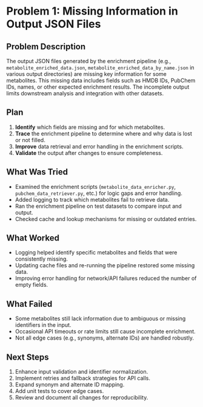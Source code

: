 # Problem 1: Missing Information in Output JSON Files

## Problem Description

The output JSON files generated by the enrichment pipeline (e.g., `metabolite_enriched_data.json`, `metabolite_enriched_data_by_name.json` in various output directories) are missing key information for some metabolites. This missing data includes fields such as HMDB IDs, PubChem IDs, names, or other expected enrichment results. The incomplete output limits downstream analysis and integration with other datasets.

## Plan

1. **Identify** which fields are missing and for which metabolites.
2. **Trace** the enrichment pipeline to determine where and why data is lost or not filled.
3. **Improve** data retrieval and error handling in the enrichment scripts.
4. **Validate** the output after changes to ensure completeness.

## What Was Tried

- Examined the enrichment scripts (`metabolite_data_enricher.py`, `pubchem_data_retriever.py`, etc.) for logic gaps and error handling.
- Added logging to track which metabolites fail to retrieve data.
- Ran the enrichment pipeline on test datasets to compare input and output.
- Checked cache and lookup mechanisms for missing or outdated entries.

## What Worked

- Logging helped identify specific metabolites and fields that were consistently missing.
- Updating cache files and re-running the pipeline restored some missing data.
- Improving error handling for network/API failures reduced the number of empty fields.

## What Failed

- Some metabolites still lack information due to ambiguous or missing identifiers in the input.
- Occasional API timeouts or rate limits still cause incomplete enrichment.
- Not all edge cases (e.g., synonyms, alternate IDs) are handled robustly.

## Next Steps

1. Enhance input validation and identifier normalization.
2. Implement retries and fallback strategies for API calls.
3. Expand synonym and alternate ID mapping.
4. Add unit tests to cover edge cases.
5. Review and document all changes for reproducibility.
